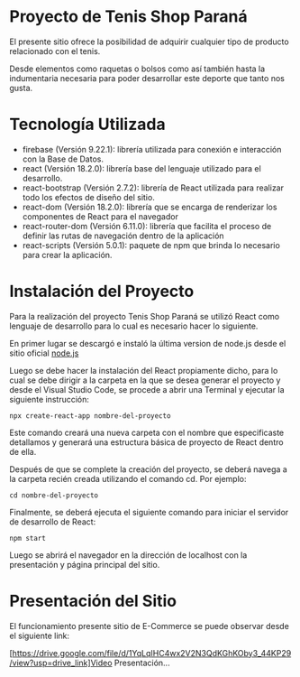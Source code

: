 # Proyecto de Tenis Shop Paraná

El presente sitio ofrece la posibilidad de adquirir cualquier tipo de producto relacionado con el tenis. 

Desde elementos como raquetas o bolsos como así también hasta la indumentaria necesaria para poder desarrollar este deporte que tanto nos gusta.

# Tecnología Utilizada

- firebase (Versión 9.22.1): librería utilizada para conexión e interacción con la Base de Datos.
- react (Versión 18.2.0): librería base del lenguaje utilizado para el desarrollo.
- react-bootstrap (Versión 2.7.2): librería de React utilizada para realizar todo los efectos de diseño del sitio.
- react-dom (Versión 18.2.0): librería que se encarga de renderizar los componentes de React para el navegador
- react-router-dom (Versión 6.11.0): librería que facilita el proceso de definir las rutas de navegación dentro de la aplicación
- react-scripts (Versión 5.0.1): paquete de npm que brinda lo necesario para crear la aplicación.

# Instalación del Proyecto
Para la realización del proyecto Tenis Shop Paraná se utilizó React como lenguaje de desarrollo para lo cual es necesario hacer lo siguiente.

En primer lugar se descargó e instaló la última version de node.js desde el sitio oficial [node.js](https://nodejs.org.)

Luego se debe hacer la instalación del React propiamente dicho, para lo cual se debe dirigir a la carpeta en la que se desea generar el proyecto y desde el Visual Studio Code, se procede a abrir una Terminal y ejecutar la siguiente instrucción:

`npx create-react-app nombre-del-proyecto`

Este comando creará una nueva carpeta con el nombre que especificaste detallamos y generará una estructura básica de proyecto de React dentro de ella.

Después de que se complete la creación del proyecto, se deberá navega a la carpeta recién creada utilizando el comando cd. Por ejemplo:

`cd nombre-del-proyecto`

Finalmente, se deberá ejecuta el siguiente comando para iniciar el servidor de desarrollo de React:

`npm start`

Luego se abrirá el navegador en la dirección de localhost con la presentación y página principal del sitio.

# Presentación del Sitio

El funcionamiento presente sitio de E-Commerce se puede observar desde el siguiente link:

[https://drive.google.com/file/d/1YqLqIHC4wx2V2N3QdKGhKOby3_44KP29/view?usp=drive_link]Video Presentación...